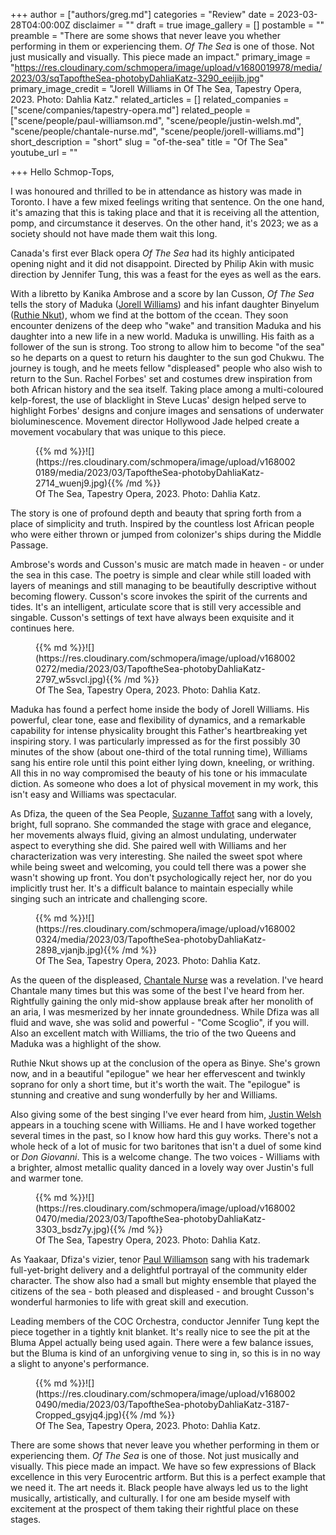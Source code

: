 +++
author = ["authors/greg.md"]
categories = "Review"
date = 2023-03-28T04:00:00Z
disclaimer = ""
draft = true
image_gallery = []
postamble = ""
preamble = "There are some shows that never leave you whether performing in them or experiencing them. _Of The Sea_ is one of those. Not just musically and visually. This piece made an impact."
primary_image = "https://res.cloudinary.com/schmopera/image/upload/v1680019978/media/2023/03/sqTapoftheSea-photobyDahliaKatz-3290_eeijib.jpg"
primary_image_credit = "Jorell Williams in Of The Sea, Tapestry Opera, 2023. Photo: Dahlia Katz."
related_articles = []
related_companies = ["scene/companies/tapestry-opera.md"]
related_people = ["scene/people/paul-williamson.md", "scene/people/justin-welsh.md", "scene/people/chantale-nurse.md", "scene/people/jorell-williams.md"]
short_description = "short"
slug = "of-the-sea"
title = "Of The Sea"
youtube_url = ""

+++
Hello Schmop-Tops,

I was honoured and thrilled to be in attendance as history was made in Toronto. I have a few mixed feelings writing that sentence. On the one hand, it's amazing that this is taking place and that it is receiving all the attention, pomp, and circumstance it deserves. On the other hand, it's 2023; we as a society should not have made them wait this long.

Canada's first ever Black opera _Of The Sea_ had its highly anticipated opening night and it did not disappoint. Directed by Philip Akin with music direction by Jennifer Tung, this was a feast for the eyes as well as the ears.

With a libretto by Kanika Ambrose and a score by Ian Cusson, _Of The Sea_ tells the story of Maduka ([Jorell Williams](/scene/people/jorell-williams/)) and his infant daughter Binyelum ([Ruthie Nkut](https://www.instagram.com/ruthienku/)), whom we find at the bottom of the ccean. They soon encounter denizens of the deep who "wake" and transition Maduka and his daughter into a new life in a new world. Maduka is unwilling. His faith as a follower of the sun is strong. Too strong to allow him to become "of the sea" so he departs on a quest to return his daughter to the sun god Chukwu. The journey is tough, and he meets fellow "displeased" people who also wish to return to the Sun. Rachel Forbes' set and costumes drew inspiration from both African history and the sea itself. Taking place among a multi-coloured kelp-forest, the use of blacklight in Steve Lucas' design helped serve to highlight Forbes' designs and conjure images and sensations of underwater bioluminescence. Movement director Hollywood Jade helped create a movement vocabulary that was unique to this piece.

<figure data-type="image">{{% md %}}![](https://res.cloudinary.com/schmopera/image/upload/v1680020189/media/2023/03/TapoftheSea-photobyDahliaKatz-2714_wuenj9.jpg){{% /md %}}

<figcaption>Of The Sea, Tapestry Opera, 2023. Photo: Dahlia Katz.</figcaption>  
</figure>

The story is one of profound depth and beauty that spring forth from a place of simplicity and truth. Inspired by the countless lost African people who were either thrown or jumped from colonizer's ships during the Middle Passage.

Ambrose's words and Cusson's music are match made in heaven - or under the sea in this case. The poetry is simple and clear while still loaded with layers of meanings and still managing to be beautifully descriptive without becoming flowery. Cusson's score invokes the spirit of the currents and tides. It's an intelligent, articulate score that is still very accessible and singable. Cusson's settings of text have always been exquisite and it continues here.

<figure data-type="image">{{% md %}}![](https://res.cloudinary.com/schmopera/image/upload/v1680020272/media/2023/03/TapoftheSea-photobyDahliaKatz-2797_w5svcl.jpg){{% /md %}}

<figcaption>Of The Sea, Tapestry Opera, 2023. Photo: Dahlia Katz.</figcaption>  
</figure>

Maduka has found a perfect home inside the body of Jorell Williams. His powerful, clear tone, ease and flexibility of dynamics, and a remarkable capability for intense physicality brought this Father's heartbreaking yet inspiring story. I was particularly impressed as for the first possibly 30 minutes of the show (about one-third of the total running time), Williams sang his entire role until this point either lying down, kneeling, or writhing. All this in no way compromised the beauty of his tone or his immaculate diction. As someone who does a lot of physical movement in my work, this isn't easy and Williams was spectacular.

As Dfiza, the queen of the Sea People, [Suzanne Taffot](http://suzannetaffotsoprano.com/) sang with a lovely, bright, full soprano. She commanded the stage with grace and elegance, her movements always fluid, giving an almost undulating, underwater aspect to everything she did. She paired well with Williams and her characterization was very interesting. She nailed the sweet spot where while being sweet and welcoming, you could tell there was a power she wasn't showing up front. You don't psychologically reject her, nor do you implicitly trust her. It's a difficult balance to maintain especially while singing such an intricate and challenging score.

<figure data-type="image">{{% md %}}![](https://res.cloudinary.com/schmopera/image/upload/v1680020324/media/2023/03/TapoftheSea-photobyDahliaKatz-2898_vjanjb.jpg){{% /md %}}

<figcaption>Of The Sea, Tapestry Opera, 2023. Photo: Dahlia Katz.</figcaption>  
</figure>

As the queen of the displeased, [Chantale Nurse](/scene/people/chantale-nurse/) was a revelation. I've heard Chantale many times but this was some of the best I've heard from her. Rightfully gaining the only mid-show applause break after her monolith of an aria, I was mesmerized by her innate groundedness. While Dfiza was all fluid and wave, she was solid and powerful - "Come Scoglio", if you will. Also an excellent match with Williams, the trio of the two Queens and Maduka was a highlight of the show.

Ruthie Nkut shows up at the conclusion of the opera as Binye. She's grown now, and in a beautiful "epilogue" we hear her effervescent and twinkly soprano for only a short time, but it's worth the wait. The "epilogue" is stunning and creative and sung wonderfully by her and Williams.

Also giving some of the best singing I've ever heard from him, [Justin Welsh](/scene/people/justin-welsh/) appears in a touching scene with Williams. He and I have worked together several times in the past, so I know how hard this guy works. There's not a whole heck of a lot of music for two baritones that isn't a duel of some kind or _Don Giovanni_. This is a welcome change. The two voices -  Williams with a brighter, almost metallic quality danced in a lovely way over Justin's full and warmer tone.

<figure data-type="image">{{% md %}}![](https://res.cloudinary.com/schmopera/image/upload/v1680020470/media/2023/03/TapoftheSea-photobyDahliaKatz-3303_bsdz7y.jpg){{% /md %}}

<figcaption>Of The Sea, Tapestry Opera, 2023. Photo: Dahlia Katz.</figcaption>  
</figure>

As Yaakaar, Dfiza's vizier, tenor [Paul Williamson](/scene/people/paul-williamson/) sang with his trademark full-yet-bright delivery and a delightful portrayal of the community elder character. The show also had a small but mighty ensemble that played the citizens of the sea - both pleased and displeased - and brought Cusson's wonderful harmonies to life with great skill and execution.

Leading members of the COC Orchestra, conductor Jennifer Tung kept the piece together in a tightly knit blanket. It's really nice to see the pit at the Bluma Appel actually being used again. There were a few balance issues, but the Bluma is kind of an unforgiving venue to sing in, so this is in no way a slight to anyone's performance.

<figure data-type="image">{{% md %}}![](https://res.cloudinary.com/schmopera/image/upload/v1680020490/media/2023/03/TapoftheSea-photobyDahliaKatz-3187-Cropped_gsyjq4.jpg){{% /md %}}

<figcaption>Of The Sea, Tapestry Opera, 2023. Photo: Dahlia Katz.</figcaption>  
</figure>

There are some shows that never leave you whether performing in them or experiencing them. _Of The Sea_ is one of those. Not just musically and visually. This piece made an impact. We have so few expressions of Black excellence in this very Eurocentric artform. But this is a perfect example that we need it. The art needs it. Black people have always led us to the light musically, artistically, and culturally. I for one am beside myself with excitement at the prospect of them taking their rightful place on these stages.